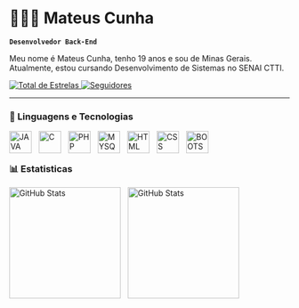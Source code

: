 # 👨🏻‍💻 Mateus Cunha

**`Desenvolvedor Back-End`**

Meu nome é Mateus Cunha, tenho 19 anos e sou de Minas Gerais. Atualmente, estou cursando Desenvolvimento de Sistemas no SENAI CTTI.

<p align="left">
<a href="https://github.com/mateusgeraldoc?tab=repositories&sort=stargazers">
    <img
        alt="Total de Estrelas"
        tittle="Total de Estrelas Github"
        src="https://custom-icon-badges.demolab.com/github/stars/mateusgeraldoc?color=%23E1AD0E&style=for-the-badge&labelColor=C79600&logo=star&label=estrelas"
    />
</a>
<a href="https://github.com/mateusgeraldoc?followers">
    <img
        alt="Seguidores"
        tittle="Me siga no Github"
        src="https://custom-icon-badges.demolab.com/github/followers/mateusgeraldoc?color=236ad3&labelColor=1155ba&style=for-the-badge&logo=github&label=seguidores"
    />
</a>
</p>

---

### 🤖 Linguagens e Tecnologias

<img
    align="left"
    alt="JAVA"
    width="40px"
    style="padding-right: 10px"
    src="https://cdn.jsdelivr.net/gh/devicons/devicon@latest/icons/java/java-original.svg"
/>
          
<img
    align="left"
    alt="C"
    width="40px"
    style="padding-right: 10px"
    src="https://cdn.jsdelivr.net/gh/devicons/devicon@latest/icons/c/c-original.svg"
/>
          
          
<img
    align="left"
    alt="PHP"
    width="40px"
    style="padding-right: 10px"
    src="https://cdn.jsdelivr.net/gh/devicons/devicon@latest/icons/php/php-original.svg"
/>
          
<img
    align="left"
    alt="MYSQL"
    width="40px"
    style="padding-right: 10px"
    src="https://cdn.jsdelivr.net/gh/devicons/devicon@latest/icons/mysql/mysql-original.svg"
/>
          
<img
    align="left"
    alt="HTML"
    width="40px"
    style="padding-right: 10px"
    src="https://cdn.jsdelivr.net/gh/devicons/devicon@latest/icons/html5/html5-original.svg" 
/>
          
<img
    align="left"
    alt="CSS"
    width="40px"
    style="padding-right: 10px"
    src="https://cdn.jsdelivr.net/gh/devicons/devicon@latest/icons/css3/css3-original.svg"
/>

<img
    align="left"
    alt="BOOTSTRAP"
    width="40px"
    style="padding-right: 10px"
    src="https://cdn.jsdelivr.net/gh/devicons/devicon@latest/icons/bootstrap/bootstrap-original.svg" 
/>

<br>
<br>

### 📊 Estatisticas

<p align="left">
    <img
        align="left"
        alt="GitHub Stats"
        height="200"
        style="padding-right: 10px;"
        src="https://github-readme-stats.vercel.app/api?username=mateusgeraldoc&show_icons=true&theme=tokyonight&include_all_commits=true&locale=pt-br"
    />
    <img
        align="left"
        alt="GitHub Stats"
        height="200"
        style="padding-right: 10px;"
        src="https://github-readme-stats.vercel.app/api/top-langs/?username=mateusgeraldoc&show_icons=true&theme=tokyonight&layout=compact&custom_tittle=Linguagens"
    />
</p>
